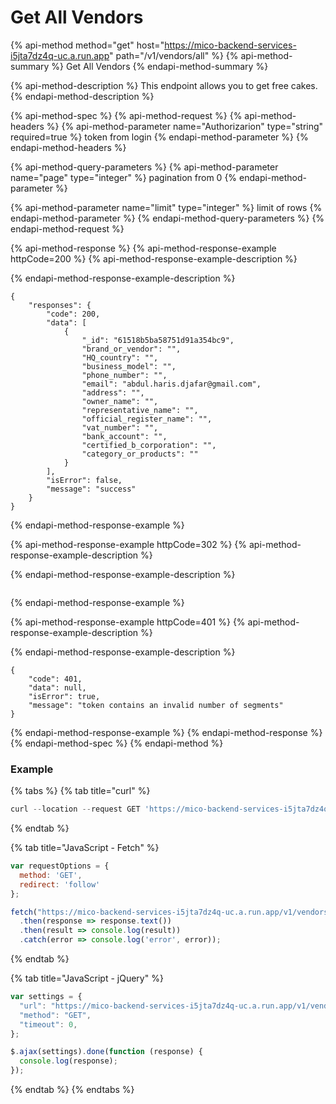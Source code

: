 # Get All Vendors

{% api-method method="get" host="https://mico-backend-services-i5jta7dz4q-uc.a.run.app" path="/v1/vendors/all" %}
{% api-method-summary %}
Get All Vendors
{% endapi-method-summary %}

{% api-method-description %}
This endpoint allows you to get free cakes.
{% endapi-method-description %}

{% api-method-spec %}
{% api-method-request %}
{% api-method-headers %}
{% api-method-parameter name="Authorizarion" type="string" required=true %}
token from login
{% endapi-method-parameter %}
{% endapi-method-headers %}

{% api-method-query-parameters %}
{% api-method-parameter name="page" type="integer" %}
pagination from 0
{% endapi-method-parameter %}

{% api-method-parameter name="limit" type="integer" %}
limit of rows
{% endapi-method-parameter %}
{% endapi-method-query-parameters %}
{% endapi-method-request %}

{% api-method-response %}
{% api-method-response-example httpCode=200 %}
{% api-method-response-example-description %}

{% endapi-method-response-example-description %}

```
{
    "responses": {
        "code": 200,
        "data": [
            {
                "_id": "61518b5ba58751d91a354bc9",
                "brand_or_vendor": "",
                "HQ_country": "",
                "business_model": "",
                "phone_number": "",
                "email": "abdul.haris.djafar@gmail.com",
                "address": "",
                "owner_name": "",
                "representative_name": "",
                "official_register_name": "",
                "vat_number": "",
                "bank_account": "",
                "certified_b_corporation": "",
                "category_or_products": ""
            }
        ],
        "isError": false,
        "message": "success"
    }
}
```
{% endapi-method-response-example %}

{% api-method-response-example httpCode=302 %}
{% api-method-response-example-description %}

{% endapi-method-response-example-description %}

```

```
{% endapi-method-response-example %}

{% api-method-response-example httpCode=401 %}
{% api-method-response-example-description %}

{% endapi-method-response-example-description %}

```
{
    "code": 401,
    "data": null,
    "isError": true,
    "message": "token contains an invalid number of segments"
}
```
{% endapi-method-response-example %}
{% endapi-method-response %}
{% endapi-method-spec %}
{% endapi-method %}

### Example

{% tabs %}
{% tab title="curl" %}
```javascript
curl --location --request GET 'https://mico-backend-services-i5jta7dz4q-uc.a.run.app/v1/vendors/all?page=0&limit=10'
```
{% endtab %}

{% tab title="JavaScript - Fetch" %}
```javascript
var requestOptions = {
  method: 'GET',
  redirect: 'follow'
};

fetch("https://mico-backend-services-i5jta7dz4q-uc.a.run.app/v1/vendors/all?page=0&limit=10", requestOptions)
  .then(response => response.text())
  .then(result => console.log(result))
  .catch(error => console.log('error', error));
```
{% endtab %}

{% tab title="JavaScript - jQuery" %}
```javascript
var settings = {
  "url": "https://mico-backend-services-i5jta7dz4q-uc.a.run.app/v1/vendors/all?page=0&limit=10",
  "method": "GET",
  "timeout": 0,
};

$.ajax(settings).done(function (response) {
  console.log(response);
});
```
{% endtab %}
{% endtabs %}

